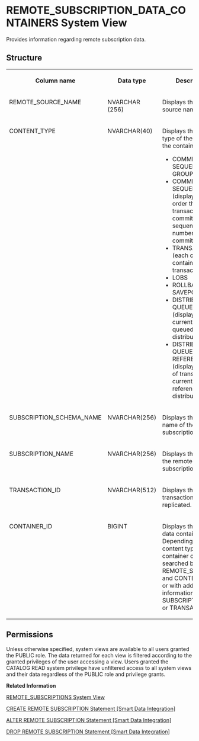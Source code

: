 <!-- loio9289305ea87d4984bcdd2453b678e5e4 -->

# REMOTE\_SUBSCRIPTION\_DATA\_CONTAINERS System View

Provides information regarding remote subscription data.



<a name="loio9289305ea87d4984bcdd2453b678e5e4__section_y1z_dtw_h1b"/>

## Structure


<table>
<tr>
<th valign="top">

Column name

</th>
<th valign="top">

Data type

</th>
<th valign="top">

Description

</th>
</tr>
<tr>
<td valign="top">

REMOTE\_SOURCE\_NAME

</td>
<td valign="top">

NVARCHAR \(256\)

</td>
<td valign="top">

Displays the remote source name.

</td>
</tr>
<tr>
<td valign="top">

CONTENT\_TYPE

</td>
<td valign="top">

NVARCHAR\(40\)

</td>
<td valign="top">

Displays the data type of the content in the containers:

-   COMMIT SEQUENCE GROUP
-   COMMIT SEQUENCES \(displays the order that transactions get committed and a sequence number for each commit row\)
-   TRANSACTION \(each container contains only one transaction\)
-   LOBS
-   ROLLBACK SAVEPOINTS
-   DISTRIBUTOR QUEUE DATA \(displays the data currently being queued by the distributor\)
-   DISTRIBUTOR QUEUE DATA REFERENCES \(displays the list of transactions currently being referenced by the distributor\).



</td>
</tr>
<tr>
<td valign="top">

SUBSCRIPTION\_SCHEMA\_NAME

</td>
<td valign="top">

NVARCHAR\(256\)

</td>
<td valign="top">

Displays the schema name of the remote subscription.

</td>
</tr>
<tr>
<td valign="top">

SUBSCRIPTION\_NAME

</td>
<td valign="top">

NVARCHAR\(256\)

</td>
<td valign="top">

Displays the name of the remote subscription.

</td>
</tr>
<tr>
<td valign="top">

TRANSACTION\_ID

</td>
<td valign="top">

NVARCHAR\(512\)

</td>
<td valign="top">

Displays the ID of the transaction being replicated.

</td>
</tr>
<tr>
<td valign="top">

CONTAINER\_ID

</td>
<td valign="top">

BIGINT

</td>
<td valign="top">

Displays the ID of the data container. Depending on the content type, a container can be searched by REMOTE\_SOURCE\_ID and CONTENT\_TYPE or with additional information such as SUBSCRIPTION\_OID or TRANSACTION\_ID.

</td>
</tr>
</table>



<a name="loio9289305ea87d4984bcdd2453b678e5e4__section_ztg_4y4_dzb"/>

## Permissions

Unless otherwise specified, system views are available to all users granted the PUBLIC role. The data returned for each view is filtered according to the granted privileges of the user accessing a view. Users granted the CATALOG READ system privilege have unfiltered access to all system views and their data regardless of the PUBLIC role and privilege grants.

**Related Information**  


[REMOTE\_SUBSCRIPTIONS System View](remote-subscriptions-system-view-cf68b16.md "Lists all the remote subscriptions created for a remote source.")

[CREATE REMOTE SUBSCRIPTION Statement \[Smart Data Integration\]](https://help.sap.com/viewer/7952ef28a6914997abc01745fef1b607/latest/en-US/12d89b67c7994f80bc516e30dadd3c0a.html)

[ALTER REMOTE SUBSCRIPTION Statement \[Smart Data Integration\]](https://help.sap.com/viewer/7952ef28a6914997abc01745fef1b607/latest/en-US/f88b70b3170849b0a57d4ff618887dce.html)

[DROP REMOTE SUBSCRIPTION Statement \[Smart Data Integration\]](https://help.sap.com/viewer/7952ef28a6914997abc01745fef1b607/latest/en-US/af65fc25d26c4968ac1448cf13056432.html)


